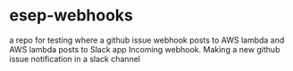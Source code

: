 # esep-webhooks
a repo for testing where a github issue webhook posts to AWS lambda and AWS lambda posts to Slack app Incoming webhook. Making a new github issue notification in a slack channel 
